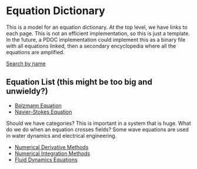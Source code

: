 # Equation Dictionary

This is a model for an equation dictionary. At the top level, we have links to
each page. This is not an efficient implementation, so this is just a template.
In the future, a PDOC implementation could implement this as a binary file with all
equations linked, then a secondary encyclopedia where all the equations are amplified.

[Search by name]()

## Equation List (this might be too big and unwieldy?)
- [Bolzmann Equation](bolzmann.md)
- [Navier-Stokes Equation](n-s.md)

Should we have categories? This is important in a system that is huge.
What do we do when an equation crosses fields? Some wave equations are used in water dynamics and electrical engineering.
* [Numerical Derivative Methods]()
* [Numerical Integration Methods]()
* [Fluid Dynamics Equations]()
